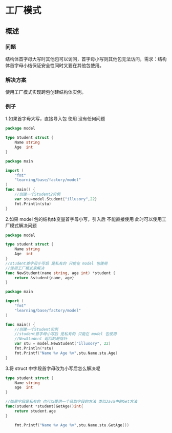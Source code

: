 # 工厂模式

## 概述

### 问题

结构体首字母大写时其他包可以访问，首字母小写则其他包无法访问，需求：结构体首字母小结保证安全性同时又要在其他包使用。

### 解决方案

使用工厂模式实现跨包创建结构体实例。

### 例子 

1.如果首字母大写，直接导入包 使用 没有任何问题

```go
package model

type Student struct {
	Name string
	Age  int
}

```

```go
package main

import (
	"fmt"
	"learning/base/factory/model"
)
func main() {
	//创建一个Student2实例
	var stu=model.Student{"illusory",22}
	fmt.Println(stu)
}
```

2.如果 model 包的结构体变量首字母小写，引入后 不能直接使用 此时可以使用工厂模式解决问题

```go
package model

type student struct {
	Name string
	Age  int
}
//student首字母小写后 是私有的 只能在 model 包使用
//使用工厂模式来解决
func NewStudent(name string, age int) *student {
	return &student{name, age}
}
```

```go
package main

import (
	"fmt"
	"learning/base/factory/model"
)

func main() {
	//创建一个Student实例
	//student首字母小写后 是私有的 只能在 model 包使用
	//NewStudent 返回的是指针
	var stu = model.NewStudent("illusory", 22)
	fmt.Println(*stu)
    fmt.Printf("Name %v Age %v",stu.Name,stu.Age)
}
```

3.将 struct 中字段首字母改为小写后怎么解决呢

```go
type student struct {
	Name string
	age  int
}
```



```go
//如果字段是私有的 也可以提供一个获取字段的方法 类似Java中的Get方法
func(student *student)GetAge()int{
	return student.age
}
```

```go
	fmt.Printf("Name %v Age %v",stu.Name,stu.GetAge())
```

